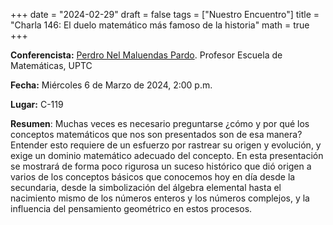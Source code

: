 +++
date  = "2024-02-29"
draft = false
tags  = ["Nuestro Encuentro"]
title = "Charla 146: El duelo matemático más famoso de la historia"
math  = true
+++

**Conferencista:** [Perdro Nel Maluendas Pardo](https://matematicas.netlify.app/authors/maluendas-p/). Profesor Escuela de Matemáticas, UPTC

**Fecha:** Miércoles 6 de Marzo de 2024, 2:00 p.m.

**Lugar:** C-119

**Resumen**: Muchas veces es necesario preguntarse ¿cómo y por qué los conceptos matemáticos que nos son presentados son de esa manera? Entender esto requiere de un esfuerzo por rastrear su origen y evolución, y exige un dominio matemático adecuado del concepto. En esta presentación se mostrará de forma poco rigurosa un suceso histórico que dió origen a varios de los conceptos básicos que conocemos hoy en día desde la secundaria, desde la simbolización del álgebra elemental hasta el nacimiento mismo de los números enteros y los números complejos, y la influencia del pensamiento geométrico en estos procesos.



